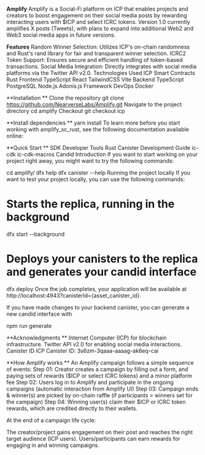 **Amplify**
Amplify is a Social-Fi platform on ICP that enables projects and creators to boost engagement on their social media posts by rewarding interacting users with $ICP and select ICRC tokens. Version 1.0 currently amplifies X posts (Tweets), with plans to expand into additional Web2 and Web3 social media apps in future versions.

**Features**
Random Winner Selection: Utilizes ICP's on-chain randomness and Rust's rand library for fair and transparent winner selection.
ICRC2 Token Support: Ensures secure and efficient handling of token-based transactions.
Social Media Integration: Directly integrates with social media platforms via the Twitter API v2.0.
Technologies Used
ICP Smart Contracts
Rust
Frontend
TypeScript
React
TailwindCSS
Vite
Backend
TypeScript
PostgreSQL
Node.js
Adonis.js Framework
DevOps
Docker

**Installation
**
Clone the repository
git clone https://github.com/NearverseLabs/Amplify.git
Navigate to the project directory
cd amplify
Checkout
git checkout icp

**Install dependencies
**
yarn install
To learn more before you start working with amplify_sc_rust, see the following documentation available online:

**Quick Start
**
SDK Developer Tools
Rust Canister Development Guide
ic-cdk
ic-cdk-macros
Candid Introduction
If you want to start working on your project right away, you might want to try the following commands:

cd amplify/
dfx help
dfx canister --help
Running the project locally
If you want to test your project locally, you can use the following commands:

# Starts the replica, running in the background
dfx start --background

# Deploys your canisters to the replica and generates your candid interface
dfx deploy
Once the job completes, your application will be available at http://localhost:4943?canisterId={asset_canister_id}.

If you have made changes to your backend canister, you can generate a new candid interface with

npm run generate

**Acknowledgments
**
Internet Computer (ICP) for blockchain infrastructure.
Twitter API v2.0 for enabling social media interactions.
Canister ID
ICP Canister ID: 3s6zm-3qaaa-aaaag-ak6eq-cai


**How Amplify works
**
An Amplify campaign follows a simple sequence of events:
Step 01: Creator creates a campaign by filling out a form, and paying sets of rewards ($ICP or select ICRC tokens) and a minor platform fee
Step 02: Users log in to Amplify and participate in the ongoing campaigns (automatic interaction from Amplify UI)
Step 03: Campaign ends & winner(s) are picked by on-chain raffle (if participants > winners set for the campaign)
Step 04: Winning user(s) claim their $ICP or ICRC token rewards, which are credited directly to their wallets.

At the end of a campaign life cycle:

The creator/project gains engagement on their post and reaches the right target audience (ICP users).
Users/participants can earn rewards for engaging in and winning campaigns.
